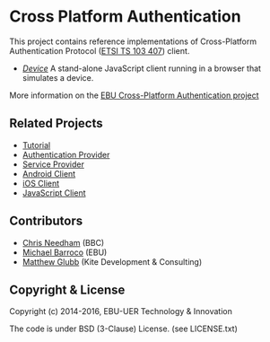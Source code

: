 # Cross Platform Authentication

This project contains reference implementations of Cross-Platform Authentication Protocol ([ETSI TS 103 407](https://portal.etsi.org/webapp/WorkProgram/Report_WorkItem.asp?WKI_ID=47970)) client.

* [*Device*](./device/README.md) A stand-alone JavaScript client running in a browser that simulates a device.

More information on the [EBU Cross-Platform Authentication project](http://tech.ebu.ch/cpa)

## Related Projects

* [Tutorial](https://github.com/ebu/cpa-tutorial)
* [Authentication Provider](https://github.com/ebu/cpa-auth-provider)
* [Service Provider](https://github.com/ebu/cpa-service-provider)
* [Android Client](https://github.com/ebu/cpa-android)
* [iOS Client](https://github.com/ebu/cpa-ios)
* [JavaScript Client](https://github.com/ebu/cpa.js)

## Contributors

* [Chris Needham](https://github.com/chrisn) (BBC)
* [Michael Barroco](https://github.com/barroco) (EBU)
* [Matthew Glubb](https://github.com/mglubb) (Kite Development & Consulting)


## Copyright & License

Copyright (c) 2014-2016, EBU-UER Technology & Innovation

The code is under BSD (3-Clause) License. (see LICENSE.txt)

